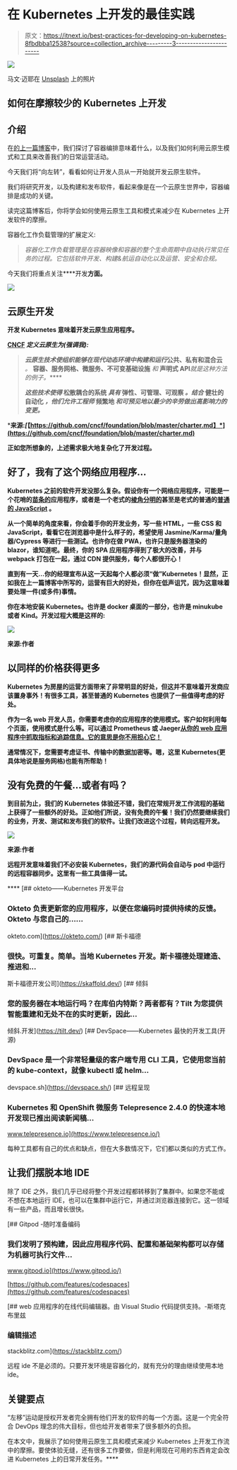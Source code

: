 # 在 Kubernetes 上开发的最佳实践

> 原文：<https://itnext.io/best-practices-for-developing-on-kubernetes-8fbdbba12538?source=collection_archive---------3----------------------->

![](img/b4f75fa2598d2b71018b43c262d6681e.png)

马文·迈耶在 [Unsplash](https://unsplash.com/?utm_source=unsplash&utm_medium=referral&utm_content=creditCopyText) 上的照片

## 如何在摩擦较少的 Kubernetes 上开发

## 介绍

在[的上一篇博客](/how-to-be-a-devops-maestro-containers-orchestration-guide-b2cf884eaed1?source=your_stories_page-------------------------------------)中，我们探讨了容器编排意味着什么，以及我们如何利用云原生模式和工具来改善我们的日常运营活动。

今天我们将“向左转”，看看如何让开发人员从一开始就开发云原生软件。

我们将研究开发，以及构建和发布软件，看起来像是在一个云原生世界中，容器编排是成功的关键。

读完这篇博客后，你将学会如何使用云原生工具和模式来减少在 Kubernetes 上开发软件的摩擦。

容器化工作负载管理的扩展定义:

> *容器化工作负载管理是在容器映像和容器的整个生命周期中自动执行常见任务的过程。它包括软件开发、构建&航运自动化以及运营、安全和合规。*

今天我们将重点关注****开发**方面。**

**![](img/5a2ea0394a6043e09dd57ccee03eadb5.png)**

## **云原生开发**

**开发 Kubernetes 意味着开发云原生应用程序。**

**[CNCF](https://www.cncf.io) *定义云原生为(强调我):***

> ***云原生技术使组织能够在现代动态环境中构建和运行*****公共、私有和混合云** *。* **容器、服务网格、微服务、不可变基础设施** *和* **声明式 API***就是这种方法的例子。*****
> 
> *****这些技术使得* **松散耦合的系统** *具有* **弹性、可管理、可观察** *。结合* **健壮的自动化** *，他们允许工程师* **频繁地** *和可预见地以最少的辛劳做出高影响力的变更。*****

*****来源:*[*【https://github.com/cncf/foundation/blob/master/charter.md】*](https://github.com/cncf/foundation/blob/master/charter.md)****

****正如您所想象的，上述需求极大地复杂化了开发过程。****

## ****好了，我有了这个网络应用程序…****

****Kubernetes 之前的软件开发没那么复杂。假设你有一个网络应用程序，可能是一个花哨的[苗条的](https://svelte.dev/)应用程序，或者是一个老式的[棱角分明的](https://angular.io/guide/router-tutorial)甚至是老式的普通的[普通的 JavaScript](https://www.javatpoint.com/what-is-vanilla-javascript) 。****

****从一个简单的角度来看，你会着手你的开发业务，写一些 HTML，一些 CSS 和 JavaScript，看看它在浏览器中是什么样子的，希望使用 Jasmine/Karma/量角器/Cypress 等进行一些测试。也许你在做 PWA，也许只是服务器渲染的 blazor，谁知道呢。最终，你的 SPA 应用程序得到了极大的改善，并与 webpack 打包在一起，通过 CDN 提供服务，每个人都很开心！****

****直到有一天…你的经理宣布从这一天起每个人都必须“做”Kubernetes！显然，正如我在上一篇博客中所写的，运营有巨大的好处，但你在低声诅咒，因为这意味着要处理一件(或多件)事情。****

****你在本地安装 Kubernetes。也许是 docker 桌面的一部分，也许是 minukube 或者 Kind。开发过程大概是这样的:****

****![](img/3a1a32aa61241d42346bff918e584a77.png)****

****来源:作者****

## ****以同样的价格获得更多****

****Kubernetes 为房屋的运营方面带来了非常明显的好处，但这并不意味着开发商应该置身事外！有很多工具，甚至普通的 Kubernetes 也提供了一些值得考虑的好处。****

****作为一名 web 开发人员，你需要考虑你的应用程序的使用模式。客户如何利用每个页面，使用模式是什么等。可以通过 Prometheus 或 Jaeger[从你的 web 应用程序中抓取指标和追踪信息。它的意思是你不用担心它！](https://codeblog.dotsandbrackets.com/scraping-application-metrics-prometheus/)****

****通常情况下，您需要考虑证书、传输中的数据加密等。嗯，这里 Kubernetes(更具体地说是服务网格)也能有所帮助！****

## ****没有免费的午餐…或者有吗？****

****到目前为止，我们的 Kubernetes 体验还不错，我们在常规开发工作流程的基础上获得了一些额外的好处。正如他们所说，没有免费的午餐！我们仍然要继续我们的业务，开发、测试和发布我们的软件。让我们改进这个过程，转向远程开发。****

****![](img/d512541c1edec3f2eae2db4b7dff37d0.png)****

****来源:作者****

****远程开发意味着我们不必安装 Kubernetes，我们的源代码会自动与 pod 中运行的远程容器同步。这里有一些工具值得一试。****

****[](https://okteto.com/) [## okteto——Kubernetes 开发平台

### Okteto 负责更新您的应用程序，以便在您编码时提供持续的反馈。Okteto 与您自己的……

okteto.com](https://okteto.com/) [](https://skaffold.dev/) [## 斯卡福德

### 很快。可重复。简单。当地 Kubernetes 开发。斯卡福德处理建造、推进和…

斯卡福德开发公司](https://skaffold.dev/) [](https://tilt.dev/) [## 倾斜

### 您的服务器在本地运行吗？在库伯内特斯？两者都有？Tilt 为您提供智能重建和无处不在的实时更新，因此…

倾斜.开发](https://tilt.dev/) [](https://devspace.sh/) [## DevSpace——Kubernetes 最快的开发工具(开源)

### DevSpace 是一个非常轻量级的客户端专用 CLI 工具，它使用您当前的 kube-context，就像 kubectl 或 helm…

devspace.sh](https://devspace.sh/) [](https://www.telepresence.io/) [## 远程呈现

### Kubernetes 和 OpenShift 微服务 Telepresence 2.4.0 的快速本地开发现已推出阅读新闻稿…

www.telepresence.io](https://www.telepresence.io/) 

每种工具都有自己的优点和缺点，但在大多数情况下，它们都以类似的方式工作。

## 让我们摆脱本地 IDE

除了 IDE 之外，我们几乎已经将整个开发过程都转移到了集群中。如果您不能或不想在本地运行 IDE，也可以在集群中运行它，并通过浏览器连接到它。这一领域有一些产品，而且增长很快。

[](https://www.gitpod.io/) [## Gitpod -随时准备编码

### 我们发明了预构建，因此应用程序代码、配置和基础架构都可以存储为机器可执行文件…

www.gitpod.io](https://www.gitpod.io/) 

[https://github.com/features/codespaces](https://github.com/features/codespaces)

[](https://stackblitz.com/) [## web 应用程序的在线代码编辑器。由 Visual Studio 代码提供支持。-斯塔克布里兹

### 编辑描述

stackblitz.com](https://stackblitz.com/) 

远程 ide 不是必须的。只要开发环境是容器化的，就有充分的理由继续使用本地 ide。

## 关键要点

“左移”运动是授权开发者完全拥有他们开发的软件的每一个方面。这是一个完全符合 DevOps 理念的伟大目标，但也给开发者带来了很多额外的负担。

在本文中，我展示了如何使用云原生工具和模式来减少 Kubernetes 上开发工作流中的摩擦。要使体验无缝，还有很多工作要做，但是利用现在可用的东西肯定会改进 Kubernetes 上的日常开发任务。****